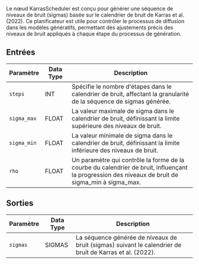 
Le nœud KarrasScheduler est conçu pour générer une séquence de niveaux de bruit (sigmas) basée sur le calendrier de bruit de Karras et al. (2022). Ce planificateur est utile pour contrôler le processus de diffusion dans les modèles génératifs, permettant des ajustements précis des niveaux de bruit appliqués à chaque étape du processus de génération.

## Entrées

| Paramètre   | Data Type | Description                                                                                      |
|-------------|-------------|------------------------------------------------------------------------------------------------|
| `steps`     | INT         | Spécifie le nombre d'étapes dans le calendrier de bruit, affectant la granularité de la séquence de sigmas générée. |
| `sigma_max` | FLOAT       | La valeur maximale de sigma dans le calendrier de bruit, définissant la limite supérieure des niveaux de bruit.                    |
| `sigma_min` | FLOAT       | La valeur minimale de sigma dans le calendrier de bruit, définissant la limite inférieure des niveaux de bruit.                    |
| `rho`       | FLOAT       | Un paramètre qui contrôle la forme de la courbe du calendrier de bruit, influençant la progression des niveaux de bruit de sigma_min à sigma_max. |

## Sorties

| Paramètre | Data Type | Description                                                                 |
|-----------|-------------|-----------------------------------------------------------------------------|
| `sigmas`  | SIGMAS      | La séquence générée de niveaux de bruit (sigmas) suivant le calendrier de bruit de Karras et al. (2022). |
